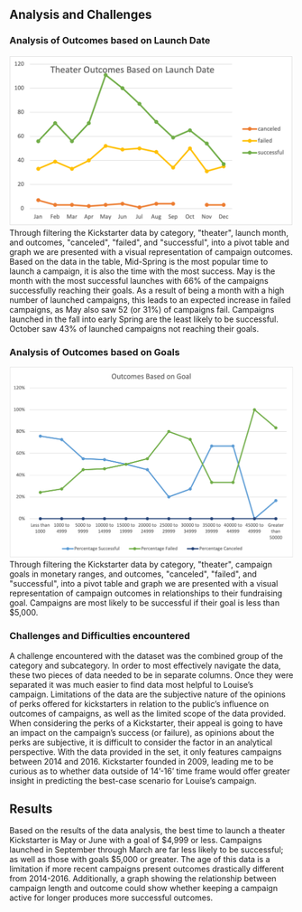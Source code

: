 ## Analysis and Challenges
### Analysis of Outcomes based on Launch Date
![](Resources/Theater_Outcomes_vs_Launch.png)
Through filtering the Kickstarter data by category, "theater", launch month, and outcomes, "canceled", "failed", and "successful", into a pivot table and graph we are presented with a visual representation of campaign outcomes.
Based on the data in the table, Mid-Spring is the most popular time to launch a campaign, it is also the time with the most success.
May is the month with the most successful launches with 66% of the campaigns successfully reaching their goals.
As a result of being a month with a high number of launched campaigns, this leads to an expected increase in failed campaigns, as May also saw 52 (or 31%) of campaigns fail. 
Campaigns launched in the fall into early Spring are the least likely to be successful.
October saw 43% of launched campaigns not reaching their goals. 
### Analysis of Outcomes based on Goals
![](Resources/outcomes_vs_goals.png)
Through filtering the Kickstarter data by category, "theater", campaign goals in monetary ranges, and outcomes, "canceled", "failed", and "successful", into a pivot table and graph we are presented with a visual representation of campaign outcomes in relationships to their fundraising goal.
Campaigns are most likely to be successful if their goal is less than $5,000. 
### Challenges and Difficulties encountered
A challenge encountered with the dataset was the combined group of the category and subcategory.
In order to most effectively navigate the data, these two pieces of data needed to be in separate columns.
Once they were separated it was much easier to find data most helpful to Louise’s campaign.
Limitations of the data are the subjective nature of the opinions of perks offered for kickstarters in relation to the public’s influence on outcomes of campaigns, as well as the limited scope of the data provided.
When considering the perks of a Kickstarter, their appeal is going to have an impact on the campaign’s success (or failure), as opinions about the perks are subjective, it is difficult to consider the factor in an analytical perspective.
With the data provided in the set, it only features campaigns between 2014 and 2016. Kickstarter founded in 2009, leading me to be curious as to whether data outside of 14’-16’ time frame would offer greater insight in predicting the best-case scenario for Louise’s campaign.
## Results
Based on the results of the data analysis, the best time to launch a theater Kickstarter is May or June with a goal of $4,999 or less.
Campaigns launched in September through March are far less likely to be successful; as well as those with goals $5,000 or greater.
The age of this data is a limitation if more recent campaigns present outcomes drastically different from 2014-2016.
Additionally, a graph showing the relationship between campaign length and outcome could show whether keeping a campaign active for longer produces more successful outcomes.
